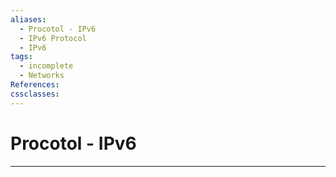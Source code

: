 ```yaml
---
aliases:
  - Procotol - IPv6
  - IPv6 Protocol
  - IPv6
tags:
  - incomplete
  - Networks
References: 
cssclasses:
---
```

# Procotol - IPv6

***